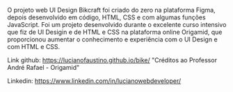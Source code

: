 O projeto web UI Design Bikcraft foi criado do zero na plataforma Figma, depois desenvolvido em código, HTML, CSS e com algumas funções JavaScript. Foi um projeto desenvolvido durante o excelente curso intensivo que fiz de UI Desigin e de HTML e CSS na plataforma online Origamid, que proporcionou aumentar o conhecimento e experiência com o UI Design e com HTML e CSS.

Link github: <https://lucianofaustino.github.io/bike/> "Créditos ao Professor André Rafael - Origamid"

Linkedin: <https://www.linkedin.com/in/lucianowebdeveloper/>
